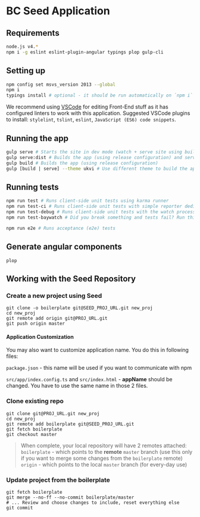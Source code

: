 # BC Seed Application

## Requirements

```sh
node.js v4.*
npm i -g eslint eslint-plugin-angular typings plop gulp-cli
```

## Setting up

```sh
npm config set msvs_version 2013 --global
npm i
typings install # optional - it should be run automatically on `npm i`
```

We recommend using [VSCode](https://code.visualstudio.com/) for editing Front-End stuff as it has configured linters to work with this application.
Suggested VSCode plugins to install: `stylelint`, `tslint`, `eslint`, `JavaScript (ES6) code snippets`.

## Running the app

```sh
gulp serve # Starts the site in dev mode (watch + serve site using built-in web server)
gulp serve:dist # Builds the app (using release configuration) and serve it using built-in web server
gulp build # Builds the app (using release configuration)
gulp [build | serve] --theme ukvi # Use different theme to build the app
```

## Running tests

```sh
npm run test # Runs client-side unit tests using karma runner
npm run test-ci # Runs client-side unit tests with simple reporter dedicated for CI
npm run test-debug # Runs client-side unit tests with the watch process (tests will rerun, when you save changes)
npm run test-baywatch # Did you break something and tests fail? Run this. Adds really verbose logging.

npm run e2e # Runs acceptance (e2e) tests
```

## Generate angular components

`plop`
 

## Working with the Seed Repository

### Create a new project using Seed

```
git clone -o boilerplate git@SEED_PROJ_URL.git new_proj
cd new_proj
git remote add origin git@PROJ_URL.git
git push origin master
```

#### Application Customization

You may also want to customize application name. You do this in following files:

`package.json` - this name will be used if you want to communicate with npm

`src/app/index.config.ts` and `src/index.html` - **appName** should be changed. You have to use the same name in those 2 files.

### Clone existing repo

```
git clone git@PROJ_URL.git new_proj
cd new_proj
git remote add boilerplate git@SEED_PROJ_URL.git
git fetch boilerplate
git checkout master
```

> When complete, your local repository will have 2 remotes attached:
> `boilerplate` - which points to the **remote** `master` branch (use this only if you want to merge some changes from the `boilerplate` remote)
> `origin` - which points to the local `master` branch (for every-day use)


### Update project from the boilerplate

```
git fetch boilerplate
git merge --no-ff --no-commit boilerplate/master
# ... Review and choose changes to include, reset everything else
git commit
```
